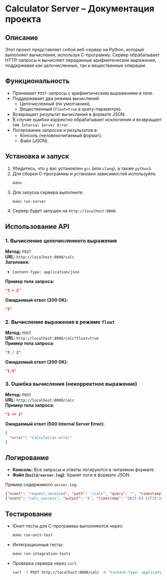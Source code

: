 # **Calculator Server – Документация проекта**

## **Описание**
Этот проект представляет собой веб-сервер на Python, который выполняет вычисления, используя C-программу. Сервер обрабатывает HTTP-запросы и вычисляет переданные арифметические выражения, поддерживая как целочисленные, так и вещественные операции.

## **Функциональность**
- Принимает `POST`-запросы с арифметическим выражением в теле.
- Поддерживает два режима вычислений:
  - Целочисленный (по умолчанию).
  - Вещественный (`float=true` в query-параметре).
- Возвращает результат вычислений в формате JSON.
- В случае ошибки корректно обрабатывает исключения и возвращает `500 Internal Server Error`.
- Логирование запросов и результатов в:
  - Консоль (человекочитаемый формат).
  - Файл (JSON).

## **Установка и запуск**
1. Убедитесь, что у вас установлен `gcc` (или `clang`), а также `python3`.
2. Для сборки C-программы и установки зависимостей используйте:
   ```bash
   make
   ```
3. Для запуска сервера выполните:
   ```bash
   make run-server
   ```
4. Сервер будет запущен на `http://localhost:8000`.

## **Использование API**

### **1. Вычисление целочисленного выражения**
**Метод:** `POST`  
**URL:** `http://localhost:8000/calc`  
**Заголовки:**
- `Content-Type: application/json`

**Пример тела запроса:**
```json
"3 + 2"
```
**Ожидаемый ответ (200 OK):**
```json
"5"
```

### **2. Вычисление выражения в режиме `float`**
**Метод:** `POST`  
**URL:** `http://localhost:8000/calc?float=true`  
**Пример тела запроса:**
```json
"3 / 2"
```
**Ожидаемый ответ (200 OK):**
```json
"1.5"
```

### **3. Ошибка вычисления (некорректное выражение)**
**Метод:** `POST`  
**URL:** `http://localhost:8000/calc`  
**Пример тела запроса:**
```json
"1 ++ 2"
```
**Ожидаемый ответ (500 Internal Server Error):**
```json
{
  "error": "Calculation error"
}
```

## **Логирование**
- **Консоль:** Все запросы и ответы логируются в читаемом формате.
- **Файл (`build/server.log`)**: Хранит логи в формате JSON.

Пример содержимого `server.log`:
```json
{"event": "request_received", "path": "/calc", "query": "", "timestamp": "2025-03-12T19:15:00.123456"}
{"event": "calc_success", "output": "5", "timestamp": "2025-03-12T19:15:00.124345"}
```

## **Тестирование**
- Юнит-тесты для C-программы выполняются через:
  ```bash
  make run-unit-test
  ```
- Интеграционные тесты:
  ```bash
  make run-integration-tests
  ```
- Проверка сервера через `curl`:
  ```bash
  curl -X POST http://localhost:8000/calc -H "Content-Type: application/json" -d "\"3 + 2\""
  ```
